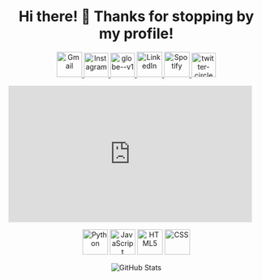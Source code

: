 <h1 align="center">Hi there! 👋 Thanks for stopping by my profile!</h1>


<!-- Socials with Links -->
<p align="center">


  <a href="mailto:business@mstonjek.cz">
    <img src="https://img.icons8.com/doodle/96/000000/gmail-new.png" width="50" title="Gmail">
  </a>
   <a href="#">
    <img width="48" height="48" src="https://img.icons8.com/doodle/48/instagram--v1.png" alt="Instagram"/>
  </a>
   <a href="#">
   <img width="48" height="48" src="https://img.icons8.com/doodle/48/globe--v1.png" alt="globe--v1"/>
  </a>
  <a href="#">
    <img src="https://img.icons8.com/doodle/96/000000/linkedin-circled.png" width="50" title="LinkedIn">
  </a>
  <a href="#">
    <img src="https://img.icons8.com/doodle/96/000000/spotify.png" width="50" title="Spotify">
  </a>
  <a href="#">
    <img width="48" height="48" src="https://img.icons8.com/doodle/48/twitter-circled.png" alt="twitter-circled"/>
  </a>
 
    
  
  
</p>
<iframe src="https://giphy.com/embed/h26Xq74oRNJiiT6Qdx" width="480" height="270" frameBorder="0" class="giphy-embed" allowFullScreen></iframe> 

<!-- Skills Section -->
<p align="center">
  <img alt="Python" src="https://i.giphy.com/media/LMt9638dO8dftAjtco/200.webp" width="50" title="Python">
  <img alt="JavaScript" src="https://media3.giphy.com/media/ln7z2eWriiQAllfVcn/200w.webp" width="50" title="JavaScript">
  <img alt="HTML5" src="https://media.giphy.com/media/XAxylRMCdpbEWUAvr8/giphy.gif" width="50" title="HTML">
  <img alt="CSS" src="https://media.giphy.com/media/fsEaZldNC8A1PJ3mwp/giphy.gif" width="50" title="CSS">
</p>

<!-- GitHub Stats -->
<p align="center">
  <img align="center" alt="GitHub Stats" src="https://github-readme-stats.vercel.app/api?username=mstonjek&show_icons=true&theme=dark&hide=issues&hide_border=true&hide_title=true&count_private=true">
</p>


